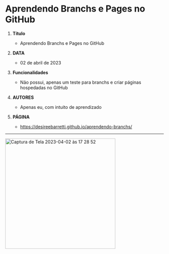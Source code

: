 # Aprendendo Branchs e Pages no GitHub

1. **Título**
   - Aprendendo Branchs e Pages no GitHub
   
1. **DATA**
   - 02 de abril de 2023

2. **Funcionalidades** 
   - Não possui, apenas um teste para branchs e criar páginas hospedadas no GitHub
   
3. **AUTORES**
   - Apenas eu, com intuito de aprendizado
   
4. **PÁGINA**
   - https://desireebarretti.github.io/aprendendo-branchs/
   
---

<img width="350" alt="Captura de Tela 2023-04-02 às 17 28 52" src="https://user-images.githubusercontent.com/110750885/229377410-8c6da89c-5fec-458b-8e4b-9c48e9d105a4.png">

   
